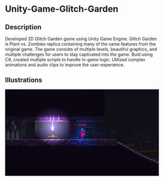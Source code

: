 # Unity-Game-Glitch-Garden

## Description 

Developed 2D Glitch Garden game using Unity Game Engine. Glitch Garden is Plant vs. Zombies replica containing many of the same features from the original game. The game consists of multiple levels, beautiful graphics, and multiple challenges for users to stay captivated into the game. Buid using C#, created multiple scripts to handle in-game logic. Utilized complex animations and audio clips to improve the user-experience.

## Illustrations

![Game Images](https://github.com/GURPREETSINGHMULTANI/Unity-Game-Dungeon-Shooter/blob/master/Dungeon%20Shooter%20Images/1111.png?raw=true)
